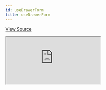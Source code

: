 ```yaml
---
id: useDrawerForm
title: useDrawerForm
---
```


[View Source](https://github.com/refinedev/refine/tree/master/examples/form/useDrawerForm)

<iframe src="https://codesandbox.io/embed/refine-use-drawer-form-example-zxy1h?autoresize=1&fontsize=14&theme=dark&view=preview"
    style={{width: "100%", height:"80vh", border: "0px", borderRadius: "8px", overflow:"hidden"}}
    title="refine-use-drawer-form-example"
    allow="accelerometer; ambient-light-sensor; camera; encrypted-media; geolocation; gyroscope; hid; microphone; midi; payment; usb; vr; xr-spatial-tracking"
    sandbox="allow-forms allow-modals allow-popups allow-presentation allow-same-origin allow-scripts"
></iframe>
